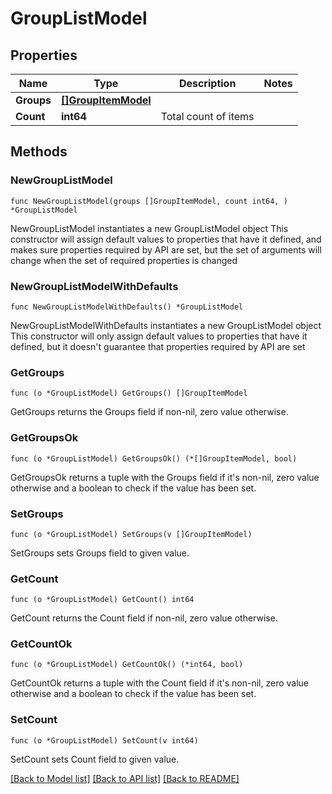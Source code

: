 # GroupListModel

## Properties

Name | Type | Description | Notes
------------ | ------------- | ------------- | -------------
**Groups** | [**[]GroupItemModel**](GroupItemModel.md) |  | 
**Count** | **int64** | Total count of items | 

## Methods

### NewGroupListModel

`func NewGroupListModel(groups []GroupItemModel, count int64, ) *GroupListModel`

NewGroupListModel instantiates a new GroupListModel object
This constructor will assign default values to properties that have it defined,
and makes sure properties required by API are set, but the set of arguments
will change when the set of required properties is changed

### NewGroupListModelWithDefaults

`func NewGroupListModelWithDefaults() *GroupListModel`

NewGroupListModelWithDefaults instantiates a new GroupListModel object
This constructor will only assign default values to properties that have it defined,
but it doesn't guarantee that properties required by API are set

### GetGroups

`func (o *GroupListModel) GetGroups() []GroupItemModel`

GetGroups returns the Groups field if non-nil, zero value otherwise.

### GetGroupsOk

`func (o *GroupListModel) GetGroupsOk() (*[]GroupItemModel, bool)`

GetGroupsOk returns a tuple with the Groups field if it's non-nil, zero value otherwise
and a boolean to check if the value has been set.

### SetGroups

`func (o *GroupListModel) SetGroups(v []GroupItemModel)`

SetGroups sets Groups field to given value.


### GetCount

`func (o *GroupListModel) GetCount() int64`

GetCount returns the Count field if non-nil, zero value otherwise.

### GetCountOk

`func (o *GroupListModel) GetCountOk() (*int64, bool)`

GetCountOk returns a tuple with the Count field if it's non-nil, zero value otherwise
and a boolean to check if the value has been set.

### SetCount

`func (o *GroupListModel) SetCount(v int64)`

SetCount sets Count field to given value.



[[Back to Model list]](../README.md#documentation-for-models) [[Back to API list]](../README.md#documentation-for-api-endpoints) [[Back to README]](../README.md)


